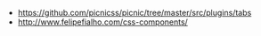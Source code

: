 - https://github.com/picnicss/picnic/tree/master/src/plugins/tabs
- http://www.felipefialho.com/css-components/
